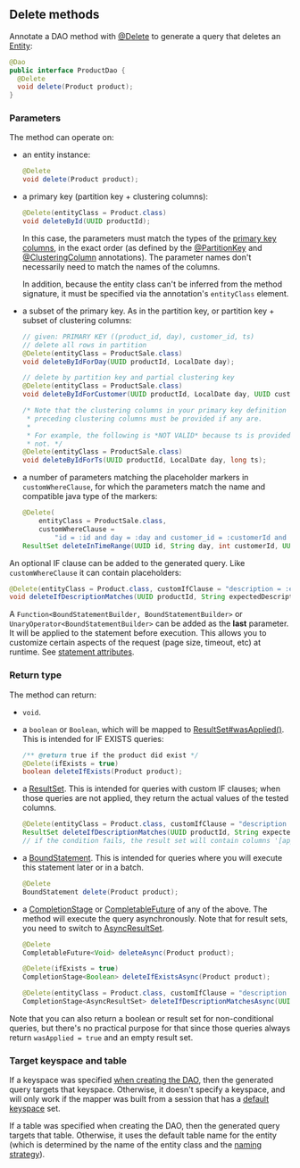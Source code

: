 ## Delete methods

Annotate a DAO method with [@Delete] to generate a query that deletes an [Entity](../../entities):

```java
@Dao
public interface ProductDao {
  @Delete
  void delete(Product product);
}
```

### Parameters

The method can operate on:

* an entity instance:

    ```java
    @Delete
    void delete(Product product);
    ```
    
* a primary key (partition key + clustering columns):

    ```java
    @Delete(entityClass = Product.class)
    void deleteById(UUID productId);
    ```
    
    In this case, the parameters must match the types of the [primary key
    columns](../../entities/#primary-key-columns), in the exact order (as defined by the
    [@PartitionKey] and [@ClusteringColumn] annotations). The parameter names don't necessarily need
    to match the names of the columns.
    
    In addition, because the entity class can't be inferred from the method signature, it must be
    specified via the annotation's `entityClass` element.

* a subset of the primary key.  As in the partition key, or partition key + subset of clustering 
  columns:

    ```java
    // given: PRIMARY KEY ((product_id, day), customer_id, ts)
    // delete all rows in partition
    @Delete(entityClass = ProductSale.class)
    void deleteByIdForDay(UUID productId, LocalDate day);

    // delete by partition key and partial clustering key
    @Delete(entityClass = ProductSale.class)
    void deleteByIdForCustomer(UUID productId, LocalDate day, UUID customerId);
   
    /* Note that the clustering columns in your primary key definition are significant. All
     * preceding clustering columns must be provided if any are.
     *
     * For example, the following is *NOT VALID* because ts is provided, but customer_id is
     * not. */
    @Delete(entityClass = ProductSale.class)
    void deleteByIdForTs(UUID productId, LocalDate day, long ts);
    ```

* a number of parameters matching the placeholder markers in `customWhereClause`, for which
  the parameters match the name and compatible java type of the markers:

    ```java
    @Delete(
        entityClass = ProductSale.class,
        customWhereClause =
            "id = :id and day = :day and customer_id = :customerId and ts >= :startTs and ts < :endTs")
    ResultSet deleteInTimeRange(UUID id, String day, int customerId, UUID startTs, UUID endTs);
    ```
    
An optional IF clause can be added to the generated query. Like `customWhereClause` it can contain 
placeholders:

```java
@Delete(entityClass = Product.class, customIfClause = "description = :expectedDescription")
void deleteIfDescriptionMatches(UUID productId, String expectedDescription);
```

A `Function<BoundStatementBuilder, BoundStatementBuilder>` or `UnaryOperator<BoundStatementBuilder>`
can be added as the **last** parameter. It will be applied to the statement before execution. This
allows you to customize certain aspects of the request (page size, timeout, etc) at runtime. See
[statement attributes](../statement_attributes/).

### Return type

The method can return:

* `void`.

* a `boolean` or `Boolean`, which will be mapped to [ResultSet#wasApplied()]. This is intended for
  IF EXISTS queries:

    ```java
    /** @return true if the product did exist */
    @Delete(ifExists = true)
    boolean deleteIfExists(Product product);
    ```
    
* a [ResultSet]. This is intended for queries with custom IF clauses; when those queries are not
  applied, they return the actual values of the tested columns.
  
    ```java
    @Delete(entityClass = Product.class, customIfClause = "description = :expectedDescription")
    ResultSet deleteIfDescriptionMatches(UUID productId, String expectedDescription);
    // if the condition fails, the result set will contain columns '[applied]' and 'description'
    ```
  
* a [BoundStatement]. This is intended for queries where you will execute this statement later
  or in a batch.
  
    ```java
    @Delete
    BoundStatement delete(Product product);
    ```
    
* a [CompletionStage] or [CompletableFuture] of any of the above. The method will execute the query
  asynchronously. Note that for result sets, you need to switch to [AsyncResultSet].
  
    ```java
    @Delete
    CompletableFuture<Void> deleteAsync(Product product);    
    
    @Delete(ifExists = true)
    CompletionStage<Boolean> deleteIfExistsAsync(Product product);

    @Delete(entityClass = Product.class, customIfClause = "description = :expectedDescription")
    CompletionStage<AsyncResultSet> deleteIfDescriptionMatchesAsync(UUID productId, String expectedDescription);
    ```

Note that you can also return a boolean or result set for non-conditional queries, but there's no
practical purpose for that since those queries always return `wasApplied = true` and an empty result
set.

### Target keyspace and table

If a keyspace was specified [when creating the DAO](../../mapper/#dao-factory-methods), then the
generated query targets that keyspace. Otherwise, it doesn't specify a keyspace, and will only work
if the mapper was built from a session that has a [default keyspace] set.

If a table was specified when creating the DAO, then the generated query targets that table.
Otherwise, it uses the default table name for the entity (which is determined by the name of the
entity class and the [naming strategy](../../entities/#naming-strategy)).

[default keyspace]:       https://docs.datastax.com/en/drivers/java/4.3/com/datastax/oss/driver/api/core/session/SessionBuilder.html#withKeyspace-com.datastax.oss.driver.api.core.CqlIdentifier-
[AsyncResultSet]:         https://docs.datastax.com/en/drivers/java/4.3/com/datastax/oss/driver/api/core/cql/AsyncResultSet.html
[@ClusteringColumn]:      https://docs.datastax.com/en/drivers/java/4.3/com/datastax/oss/driver/api/mapper/annotations/ClusteringColumn.html
[@Delete]:                https://docs.datastax.com/en/drivers/java/4.3/com/datastax/oss/driver/api/mapper/annotations/Delete.html
[@PartitionKey]:          https://docs.datastax.com/en/drivers/java/4.3/com/datastax/oss/driver/api/mapper/annotations/PartitionKey.html
[ResultSet]:              https://docs.datastax.com/en/drivers/java/4.3/com/datastax/oss/driver/api/core/cql/ResultSet.html
[ResultSet#wasApplied()]: https://docs.datastax.com/en/drivers/java/4.3/com/datastax/oss/driver/api/core/cql/ResultSet.html#wasApplied--
[BoundStatement]:         https://docs.datastax.com/en/drivers/java/4.3/com/datastax/oss/driver/api/core/cql/BoundStatement.html

[CompletionStage]: https://docs.oracle.com/javase/8/docs/api/java/util/concurrent/CompletionStage.html
[CompletableFuture]: https://docs.oracle.com/javase/8/docs/api/java/util/concurrent/CompletableFuture.html